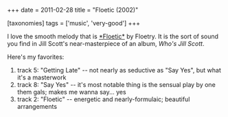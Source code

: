 +++
date = 2011-02-28
title = "Floetic (2002)"

[taxonomies]
tags = ['music', 'very-good']
+++

I love the smooth melody that is [\*Floetic\*] by Floetry. It is the
sort of sound you find in Jill Scott\'s near-masterpiece of an album,
*Who\'s Jill Scott*.

Here\'s my favorites:

1.  track 5: \"Getting Late\" -- not nearly as seductive as \"Say Yes\",
    but what it\'s a masterwork
2.  track 8: \"Say Yes\" -- it\'s most notable thing is the sensual play
    by one them gals; makes me wanna say\... yes
3.  track 2: \"Floetic\" -- energetic and nearly-formulaic; beautiful
    arrangements

  [\*Floetic\*]: http://en.wikipedia.org/wiki/Floetic
